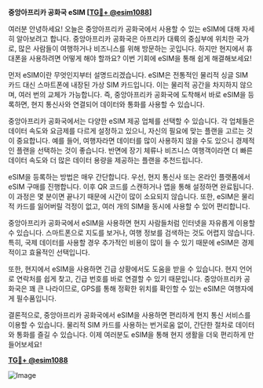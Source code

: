 **중앙아프리카 공화국 eSIM [[TG💪+ @esim1088](https://t.me/s/esim1088)]**

여러분 안녕하세요! 오늘은 중앙아프리카 공화국에서 사용할 수 있는 eSIM에 대해 자세히 알아보려고 합니다. 중앙아프리카 공화국은 아프리카 대륙의 중심부에 위치한 국가로, 많은 사람들이 여행하거나 비즈니스를 위해 방문하는 곳입니다. 하지만 현지에서 휴대폰을 사용하려면 어떻게 해야 할까요? 이번 기회에 eSIM을 통해 쉽게 해결해보세요!

먼저 eSIM이란 무엇인지부터 설명드리겠습니다. eSIM은 전통적인 물리적 싱글 SIM 카드 대신 스마트폰에 내장된 가상 SIM 카드입니다. 이는 물리적 공간을 차지하지 않으며, 여러 번의 교체가 가능합니다. 즉, 중앙아프리카 공화국에 도착해서 바로 eSIM을 등록하면, 현지 통신사와 연결되어 데이터와 통화를 사용할 수 있습니다.

중앙아프리카 공화국에서는 다양한 eSIM 제공 업체를 선택할 수 있습니다. 각 업체들은 데이터 속도와 요금제를 다르게 설정하고 있으니, 자신의 필요에 맞는 플랜을 고르는 것이 중요합니다. 예를 들어, 여행자라면 데이터를 많이 사용하지 않을 수도 있으니 경제적인 플랜을 선택하는 것이 좋습니다. 반면에 장기 체류나 비즈니스 여행객이라면 더 빠른 데이터 속도와 더 많은 데이터 용량을 제공하는 플랜을 추천드립니다.

eSIM을 등록하는 방법은 매우 간단합니다. 우선, 현지 통신사 또는 온라인 플랫폼에서 eSIM 구매를 진행합니다. 이후 QR 코드를 스캔하거나 앱을 통해 설정하면 완료됩니다. 이 과정은 몇 분이면 끝나기 때문에 시간이 많이 소요되지 않습니다. 또한, eSIM은 물리적 카드를 잃어버릴 걱정이 없고, 여러 개의 SIM을 동시에 사용할 수 있어 편리합니다.

중앙아프리카 공화국에서 eSIM을 사용하면 현지 사람들처럼 인터넷을 자유롭게 이용할 수 있습니다. 스마트폰으로 지도를 보거나, 여행 정보를 검색하는 것도 어렵지 않습니다. 특히, 국제 데이터를 사용할 경우 추가적인 비용이 많이 들 수 있기 때문에 eSIM은 경제적이고 효율적인 선택입니다.

또한, 현지에서 eSIM을 사용하면 긴급 상황에서도 도움을 받을 수 있습니다. 현지 언어로 연락처를 쉽게 찾고, 긴급 번호를 바로 연결할 수 있기 때문입니다. 중앙아프리카 공화국은 꽤 큰 나라이므로, GPS를 통해 정확한 위치를 확인할 수 있는 eSIM은 여행자에게 필수품입니다.

결론적으로, 중앙아프리카 공화국에서 eSIM을 사용하면 편리하게 현지 통신 서비스를 이용할 수 있습니다. 물리적 SIM 카드를 사용하는 번거로움 없이, 간단한 절차로 데이터와 통화를 즐길 수 있습니다. 이제 여러분도 eSIM을 통해 현지 생활을 더욱 편리하게 만들어보세요!

**[TG💪+ @esim1088](https://t.me/s/esim1088)**

![Image](https://i.postimg.cc/Y0z9fWf4/image.png)